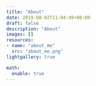 ```yaml
---
title: "About"
date: 2019-08-02T11:04:49+08:00
draft: false
description: "About"
images: []
resources:
- name: "about_me"
  src: "about_me.png"
lightgallery: true

math:
  enable: true
---
```

